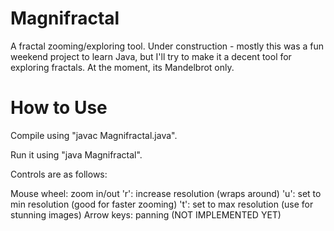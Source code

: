 Magnifractal
============

A fractal zooming/exploring tool. Under construction - mostly this was a fun weekend project to learn Java, but I'll try to make it a decent tool for exploring fractals. At the moment, its Mandelbrot only.

How to Use
==========

Compile using "javac Magnifractal.java".

Run it using "java Magnifractal".

Controls are as follows:

Mouse wheel: zoom in/out
'r': increase resolution (wraps around)
'u': set to min resolution (good for faster zooming)
't': set to max resolution (use for stunning images)
Arrow keys: panning (NOT IMPLEMENTED YET)
